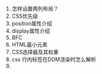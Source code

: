 1. 怎样设置两列布局？ 
2. CSS优先级 
3. position属性介绍
4. display属性介绍
5. BFC
6. HTML最小元素
7. CSS选择器及其权重
8. css 行内标签在DOM渲染时怎么解析
9. 

